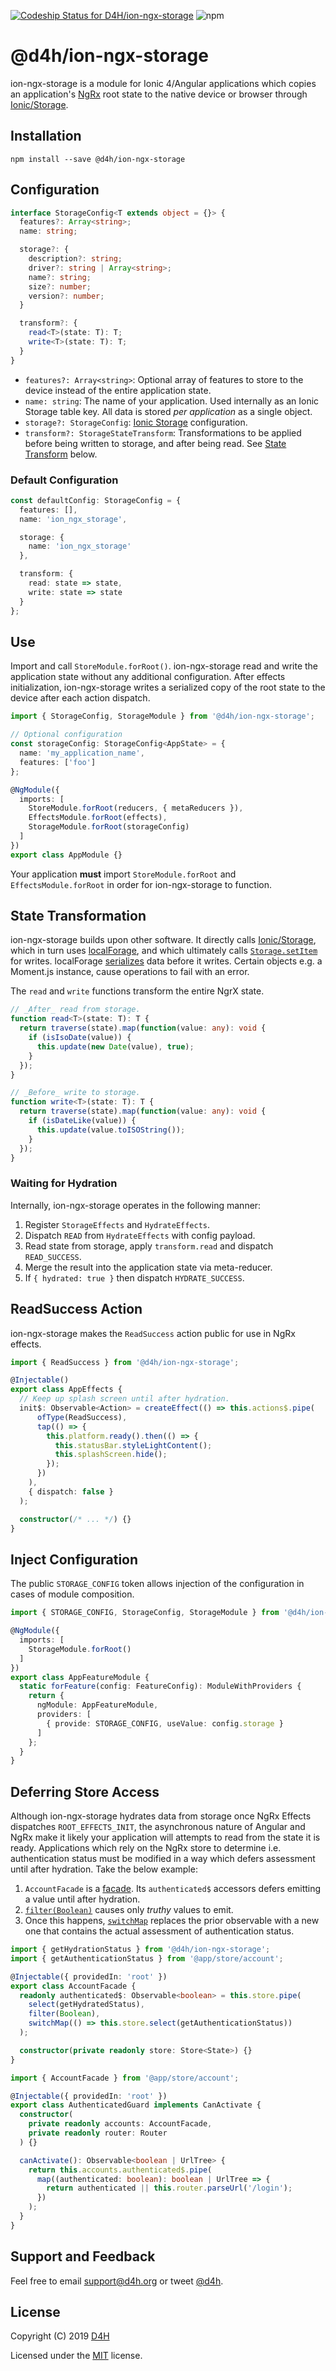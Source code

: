 [![Codeship Status for D4H/ion-ngx-storage](https://app.codeship.com/projects/3862bfd0-911f-0137-6172-7e8373628817/status?branch=master)](https://app.codeship.com/projects/356368)
![npm](https://img.shields.io/npm/v/@d4h/ion-ngx-storage.svg)

# @d4h/ion-ngx-storage
ion-ngx-storage is a module for Ionic 4/Angular applications which copies an application's [NgRx](https://ngrx.io/) root state to the native device or browser through [Ionic/Storage](https://ionicframework.com/docs/building/storage).

## Installation

`npm install --save @d4h/ion-ngx-storage`

## Configuration

```typescript
interface StorageConfig<T extends object = {}> {
  features?: Array<string>;
  name: string;

  storage?: {
    description?: string;
    driver?: string | Array<string>;
    name?: string;
    size?: number;
    version?: number;
  }

  transform?: {
    read<T>(state: T): T;
    write<T>(state: T): T;
  }
}
```

* `features?: Array<string>`: Optional array of features to store to the device instead of the entire application state.
* `name: string`: The name of your application. Used internally as an Ionic Storage table key. All data is stored _per application_ as a single object.
* `storage?: StorageConfig`: [Ionic Storage](https://ionicframework.com/docs/building/storage#configuring-storage) configuration.
* `transform?: StorageStateTransform`: Transformations to be applied before being written to storage, and after being read. See [State Transform](#state-transformation) below.

### Default Configuration

```typescript
const defaultConfig: StorageConfig = {
  features: [],
  name: 'ion_ngx_storage',

  storage: {
    name: 'ion_ngx_storage'
  },

  transform: {
    read: state => state,
    write: state => state
  }
};
```

## Use
Import and call `StoreModule.forRoot()`. ion-ngx-storage read and write the application state without any additional configuration. After effects initialization, ion-ngx-storage writes a serialized copy of the root state to the device after each action dispatch.

```typescript
import { StorageConfig, StorageModule } from '@d4h/ion-ngx-storage';

// Optional configuration
const storageConfig: StorageConfig<AppState> = {
  name: 'my_application_name',
  features: ['foo']
};

@NgModule({
  imports: [
    StoreModule.forRoot(reducers, { metaReducers }),
    EffectsModule.forRoot(effects),
    StorageModule.forRoot(storageConfig)
  ]
})
export class AppModule {}
```

Your application **must** import `StoreModule.forRoot` and `EffectsModule.forRoot` in order for ion-ngx-storage to function.

## State Transformation
ion-ngx-storage builds upon other software. It directly calls [Ionic/Storage](https://ionicframework.com/docs/building/storage), which in turn uses [localForage](https://github.com/localForage/localForage), and which ultimately calls [`Storage.setItem`](https://developer.mozilla.org/en-US/docs/Web/API/Storage/setItem) for writes. localForage [serializes](https://github.com/localForage/localForage/blob/master/src/drivers/localstorage.js#L252-L274) data before it writes. Certain objects e.g. a Moment.js instance, cause operations to fail with an error.

The `read` and `write` functions transform the entire NgrX state.

```typescript
// _After_ read from storage.
function read<T>(state: T): T {
  return traverse(state).map(function(value: any): void {
    if (isIsoDate(value)) {
      this.update(new Date(value), true);
    }
  });
}

// _Before_ write to storage.
function write<T>(state: T): T {
  return traverse(state).map(function(value: any): void {
    if (isDateLike(value)) {
      this.update(value.toISOString());
    }
  });
}
```

### Waiting for Hydration
Internally, ion-ngx-storage operates in the following manner:

1. Register `StorageEffects` and `HydrateEffects`.
2. Dispatch `READ` from `HydrateEffects` with config payload.
3. Read state from storage, apply `transform.read` and dispatch `READ_SUCCESS`.
4. Merge the result into the application state via meta-reducer.
4. If `{ hydrated: true }` then dispatch `HYDRATE_SUCCESS`.

## ReadSuccess Action
ion-ngx-storage makes the `ReadSuccess` action public for use in NgRx effects.

```typescript
import { ReadSuccess } from '@d4h/ion-ngx-storage';

@Injectable()
export class AppEffects {
  // Keep up splash screen until after hydration.
  init$: Observable<Action> = createEffect(() => this.actions$.pipe(
      ofType(ReadSuccess),
      tap(() => {
        this.platform.ready().then(() => {
          this.statusBar.styleLightContent();
          this.splashScreen.hide();
        });
      })
    ),
    { dispatch: false }
  );

  constructor(/* ... */) {}
}
```

## Inject Configuration
The public `STORAGE_CONFIG` token allows injection of the configuration in cases of module composition.

```typescript
import { STORAGE_CONFIG, StorageConfig, StorageModule } from '@d4h/ion-ngx-storage';

@NgModule({
  imports: [
    StorageModule.forRoot()
  ]
})
export class AppFeatureModule {
  static forFeature(config: FeatureConfig): ModuleWithProviders {
    return {
      ngModule: AppFeatureModule,
      providers: [
        { provide: STORAGE_CONFIG, useValue: config.storage }
      ]
    };
  }
}
```

## Deferring Store Access
Although ion-ngx-storage hydrates data from storage once NgRx Effects dispatches `ROOT_EFFECTS_INIT`, the asynchronous nature of Angular and NgRx make it likely your application will attempts to read from the state it is ready. Applications which rely on the NgRx store to determine i.e. authentication status must be modified in a way which defers assessment until after hydration. Take the below example:

1. `AccountFacade` is a [facade](https://medium.com/@thomasburlesonIA/ngrx-facades-better-state-management-82a04b9a1e39). Its `authenticated$` accessors defers emitting a value until after hydration.
2. [`filter(Boolean)`](https://www.learnrxjs.io/operators/filtering/filter.html) causes only _truthy_ values to emit.
3. Once this happens, [`switchMap`](https://www.learnrxjs.io/operators/transformation/switchmap.html) replaces the prior observable with a new one that contains the actual assessment of authentication status.

```typescript
import { getHydrationStatus } from '@d4h/ion-ngx-storage';
import { getAuthenticationStatus } from '@app/store/account';

@Injectable({ providedIn: 'root' })
export class AccountFacade {
  readonly authenticated$: Observable<boolean> = this.store.pipe(
    select(getHydratedStatus),
    filter(Boolean),
    switchMap(() => this.store.select(getAuthenticationStatus))
  );

  constructor(private readonly store: Store<State>) {}
}
```

```typescript
import { AccountFacade } from '@app/store/account';

@Injectable({ providedIn: 'root' })
export class AuthenticatedGuard implements CanActivate {
  constructor(
    private readonly accounts: AccountFacade,
    private readonly router: Router
  ) {}

  canActivate(): Observable<boolean | UrlTree> {
    return this.accounts.authenticated$.pipe(
      map((authenticated: boolean): boolean | UrlTree => {
        return authenticated || this.router.parseUrl('/login');
      })
    );
  }
}
```

## Support and Feedback
Feel free to email <support@d4h.org> or tweet [@d4h](https://twitter.com/d4h/).

## License
Copyright (C) 2019 [D4H](https://d4htechnologies.com/)

Licensed under the [MIT](LICENSE) license.
